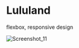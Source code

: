 # Lululand
flexbox, responsive design

![Screenshot_11](https://user-images.githubusercontent.com/81618370/178159812-a41b76aa-b72a-499b-9ef8-8b4d9bfa9610.jpg)
